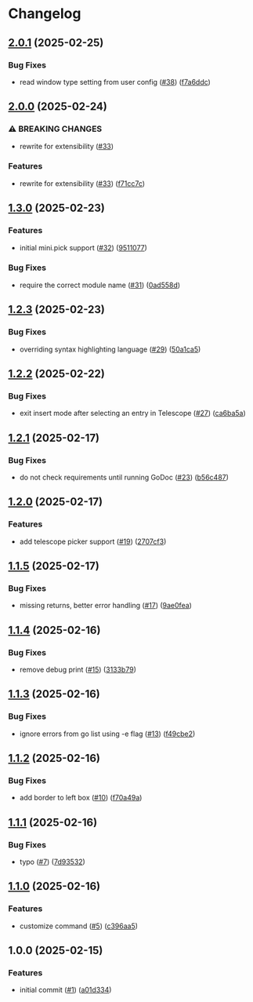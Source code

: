 # Changelog

## [2.0.1](https://github.com/fredrikaverpil/godoc.nvim/compare/v2.0.0...v2.0.1) (2025-02-25)


### Bug Fixes

* read window type setting from user config ([#38](https://github.com/fredrikaverpil/godoc.nvim/issues/38)) ([f7a6ddc](https://github.com/fredrikaverpil/godoc.nvim/commit/f7a6ddc64498a0475fb5f9d44b3152333f7c1da5))

## [2.0.0](https://github.com/fredrikaverpil/godoc.nvim/compare/v1.3.0...v2.0.0) (2025-02-24)


### ⚠ BREAKING CHANGES

* rewrite for extensibility ([#33](https://github.com/fredrikaverpil/godoc.nvim/issues/33))

### Features

* rewrite for extensibility ([#33](https://github.com/fredrikaverpil/godoc.nvim/issues/33)) ([f71cc7c](https://github.com/fredrikaverpil/godoc.nvim/commit/f71cc7c8423bc1ba4af93933c592350e23cab4ae))

## [1.3.0](https://github.com/fredrikaverpil/godoc.nvim/compare/v1.2.3...v1.3.0) (2025-02-23)


### Features

* initial mini.pick support ([#32](https://github.com/fredrikaverpil/godoc.nvim/issues/32)) ([9511077](https://github.com/fredrikaverpil/godoc.nvim/commit/95110775a983978b14083a441be251eb2518b87b))


### Bug Fixes

* require the correct module name ([#31](https://github.com/fredrikaverpil/godoc.nvim/issues/31)) ([0ad558d](https://github.com/fredrikaverpil/godoc.nvim/commit/0ad558d9c0da13999d7d3a4ee2707ecac1a299cd))

## [1.2.3](https://github.com/fredrikaverpil/godoc.nvim/compare/v1.2.2...v1.2.3) (2025-02-23)


### Bug Fixes

* overriding syntax highlighting language ([#29](https://github.com/fredrikaverpil/godoc.nvim/issues/29)) ([50a1ca5](https://github.com/fredrikaverpil/godoc.nvim/commit/50a1ca545e0ef339b097d080f5d2ce30484547be))

## [1.2.2](https://github.com/fredrikaverpil/godoc.nvim/compare/v1.2.1...v1.2.2) (2025-02-22)


### Bug Fixes

* exit insert mode after selecting an entry in Telescope ([#27](https://github.com/fredrikaverpil/godoc.nvim/issues/27)) ([ca6ba5a](https://github.com/fredrikaverpil/godoc.nvim/commit/ca6ba5ad9b9474ef42abc70bf2ac4d48770875a0))

## [1.2.1](https://github.com/fredrikaverpil/godoc.nvim/compare/v1.2.0...v1.2.1) (2025-02-17)


### Bug Fixes

* do not check requirements until running GoDoc ([#23](https://github.com/fredrikaverpil/godoc.nvim/issues/23)) ([b56c487](https://github.com/fredrikaverpil/godoc.nvim/commit/b56c487a1efd6c23c290b4a3ebad39305922158f))

## [1.2.0](https://github.com/fredrikaverpil/godoc.nvim/compare/v1.1.5...v1.2.0) (2025-02-17)


### Features

* add telescope picker support ([#19](https://github.com/fredrikaverpil/godoc.nvim/issues/19)) ([2707cf3](https://github.com/fredrikaverpil/godoc.nvim/commit/2707cf3d825ec5fde5752617d89940402e804e88))

## [1.1.5](https://github.com/fredrikaverpil/godoc.nvim/compare/v1.1.4...v1.1.5) (2025-02-17)


### Bug Fixes

* missing returns, better error handling ([#17](https://github.com/fredrikaverpil/godoc.nvim/issues/17)) ([9ae0fea](https://github.com/fredrikaverpil/godoc.nvim/commit/9ae0fea63cb72bfe9025785377d77490229e5a79))

## [1.1.4](https://github.com/fredrikaverpil/godoc.nvim/compare/v1.1.3...v1.1.4) (2025-02-16)


### Bug Fixes

* remove debug print ([#15](https://github.com/fredrikaverpil/godoc.nvim/issues/15)) ([3133b79](https://github.com/fredrikaverpil/godoc.nvim/commit/3133b79fa03c4fb86d397d20f983af14ced788b7))

## [1.1.3](https://github.com/fredrikaverpil/godoc.nvim/compare/v1.1.2...v1.1.3) (2025-02-16)


### Bug Fixes

* ignore errors from go list using -e flag ([#13](https://github.com/fredrikaverpil/godoc.nvim/issues/13)) ([f49cbe2](https://github.com/fredrikaverpil/godoc.nvim/commit/f49cbe2e82b599aa9a0703ade388be3f093128c7))

## [1.1.2](https://github.com/fredrikaverpil/godoc.nvim/compare/v1.1.1...v1.1.2) (2025-02-16)


### Bug Fixes

* add border to left box ([#10](https://github.com/fredrikaverpil/godoc.nvim/issues/10)) ([f70a49a](https://github.com/fredrikaverpil/godoc.nvim/commit/f70a49a872e0bf551c252f1af185601202a3eb69))

## [1.1.1](https://github.com/fredrikaverpil/godoc.nvim/compare/v1.1.0...v1.1.1) (2025-02-16)


### Bug Fixes

* typo ([#7](https://github.com/fredrikaverpil/godoc.nvim/issues/7)) ([7d93532](https://github.com/fredrikaverpil/godoc.nvim/commit/7d93532c285070793336364044e16f13d53aa00a))

## [1.1.0](https://github.com/fredrikaverpil/godoc.nvim/compare/v1.0.0...v1.1.0) (2025-02-16)


### Features

* customize command ([#5](https://github.com/fredrikaverpil/godoc.nvim/issues/5)) ([c396aa5](https://github.com/fredrikaverpil/godoc.nvim/commit/c396aa5051f234eb3eea1714817af823cf9e011b))

## 1.0.0 (2025-02-15)


### Features

* initial commit ([#1](https://github.com/fredrikaverpil/godoc.nvim/issues/1)) ([a01d334](https://github.com/fredrikaverpil/godoc.nvim/commit/a01d334c6bcb55e94d1908a1b470ba378a417607))
